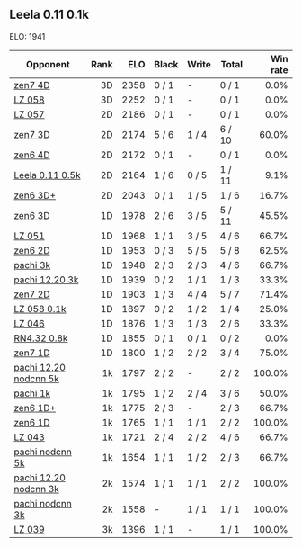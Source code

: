 ## Leela 0.11 0.1k ##

ELO: 1941

Opponent | Rank | ELO | Black | Write | Total | Win rate
---------|-----:|----:|-------|-------|-------|-------:
[zen7 4D](zen7%204D.md) | 3D | 2358 | 0 / 1 | - | 0 / 1 | 0.0%
[LZ 058](LZ%20058.md) | 3D | 2252 | 0 / 1 | - | 0 / 1 | 0.0%
[LZ 057](LZ%20057.md) | 2D | 2186 | 0 / 1 | - | 0 / 1 | 0.0%
[zen7 3D](zen7%203D.md) | 2D | 2174 | 5 / 6 | 1 / 4 | 6 / 10 | 60.0%
[zen6 4D](zen6%204D.md) | 2D | 2172 | 0 / 1 | - | 0 / 1 | 0.0%
[Leela 0.11 0.5k](Leela%200.11%200.5k.md) | 2D | 2164 | 1 / 6 | 0 / 5 | 1 / 11 | 9.1%
[zen6 3D+](zen6%203D+.md) | 2D | 2043 | 0 / 1 | 1 / 5 | 1 / 6 | 16.7%
[zen6 3D](zen6%203D.md) | 1D | 1978 | 2 / 6 | 3 / 5 | 5 / 11 | 45.5%
[LZ 051](LZ%20051.md) | 1D | 1968 | 1 / 1 | 3 / 5 | 4 / 6 | 66.7%
[zen6 2D](zen6%202D.md) | 1D | 1953 | 0 / 3 | 5 / 5 | 5 / 8 | 62.5%
[pachi 3k](pachi%203k.md) | 1D | 1948 | 2 / 3 | 2 / 3 | 4 / 6 | 66.7%
[pachi 12.20 3k](pachi%2012.20%203k.md) | 1D | 1939 | 0 / 2 | 1 / 1 | 1 / 3 | 33.3%
[zen7 2D](zen7%202D.md) | 1D | 1903 | 1 / 3 | 4 / 4 | 5 / 7 | 71.4%
[LZ 058 0.1k](LZ%20058%200.1k.md) | 1D | 1897 | 0 / 2 | 1 / 2 | 1 / 4 | 25.0%
[LZ 046](LZ%20046.md) | 1D | 1876 | 1 / 3 | 1 / 3 | 2 / 6 | 33.3%
[RN4.32 0.8k](RN4.32%200.8k.md) | 1D | 1855 | 0 / 1 | 0 / 1 | 0 / 2 | 0.0%
[zen7 1D](zen7%201D.md) | 1D | 1800 | 1 / 2 | 2 / 2 | 3 / 4 | 75.0%
[pachi 12.20 nodcnn 5k](pachi%2012.20%20nodcnn%205k.md) | 1k | 1797 | 2 / 2 | - | 2 / 2 | 100.0%
[pachi 1k](pachi%201k.md) | 1k | 1795 | 1 / 2 | 2 / 4 | 3 / 6 | 50.0%
[zen6 1D+](zen6%201D+.md) | 1k | 1775 | 2 / 3 | - | 2 / 3 | 66.7%
[zen6 1D](zen6%201D.md) | 1k | 1765 | 1 / 1 | 1 / 1 | 2 / 2 | 100.0%
[LZ 043](LZ%20043.md) | 1k | 1721 | 2 / 4 | 2 / 2 | 4 / 6 | 66.7%
[pachi nodcnn 5k](pachi%20nodcnn%205k.md) | 1k | 1654 | 1 / 1 | 1 / 2 | 2 / 3 | 66.7%
[pachi 12.20 nodcnn 3k](pachi%2012.20%20nodcnn%203k.md) | 2k | 1574 | 1 / 1 | 1 / 1 | 2 / 2 | 100.0%
[pachi nodcnn 3k](pachi%20nodcnn%203k.md) | 2k | 1558 | - | 1 / 1 | 1 / 1 | 100.0%
[LZ 039](LZ%20039.md) | 3k | 1396 | 1 / 1 | - | 1 / 1 | 100.0%
